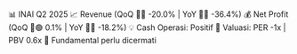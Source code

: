 📊 INAI Q2 2025
📈 Revenue (QoQ 🔻🔴 -20.0% | YoY 🔻🔴 -36.4%)
💰 Net Profit (QoQ 🔼🟢 0.1% | YoY 🔻🔴 -18.2%)
💡 Cash Operasi: Positif
🧮 Valuasi: PER -1x | PBV 0.6x
🧱 Fundamental perlu dicermati
